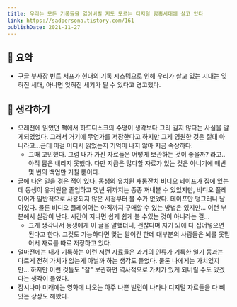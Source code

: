```yaml
---
title: 우리는 모든 기록들을 잃어버릴 지도 모르는 디지털 암흑시대에 살고 있다 
link: https://sadpersona.tistory.com/161
publishDate: 2021-11-27
---
```

## 📝 요약 
- 구글 부사장 빈트 서프가 현대의 기록 시스템으로 인해 우리가 살고 있는 시대는 잊혀진 세대, 아니면 잊혀진 세기가 될 수 있다고 경고했다.

## 🤔 생각하기 
- 오래전에 읽었던 책에서 하드디스크의 수명이 생각보다 그리 길지 않다는 사실을 알게되었었다. 그래서 거기에 무언가를 저장한다고 하지만 그게 영원한 것은 절대 아니라고...근데 이걸 어디서 읽었는지 기억이 나지 않아 지금 속상하다.
  - 그때 고민했다. 그럼 내가 가진 자료들은 어떻게 보관하는 것이 좋을까? 라고.. 아직 답은 내리지 못했다. 다만 지금은 많다할 자료가 있는 것은 아니기에 매번 몇 번의 백업만 거칠 뿐이다.
- 글에 나온 일을 겪은 적이 있다. 동생의 유치원 재롱잔치 비디오 테이프가 집에 있는데 동생이 유치원을 졸업하고 몇년 뒤까지는 종종 꺼내볼 수 있었지만, 비디오 플레이어가 일반적으로 사용되지 않은 시점부터 볼 수가 없었다. 테이프만 덩그러니 남아있다. 물론 비디오 플레이어는 아직까지 구매할 수 있는 방법은 있지만... 이런 부분에서 실감이 난다. 시간이 지나면 쉽게 쉽게 볼 수있는 것이 아니라는 걸...
  - 그게 생각나서 동생에게 이 글을 말했더니, 괜찮다며 자기 뇌에 다 집어넣으면 된다고 한다. 그것도 가능하다면 맞는 말이긴 한데 대부분의 사람들은 뇌를 못믿어서 자료를 따로 저장하고 있다. 
- 얼마전에는 내가 기록하는 이런 저런 자료들은 과거의 인류가 기록한 일기 등과는 다르게 전혀 가치가 없는게 아닐까 하는 생각도 들었다. 물론 나에게는 가치있지만... 하지만 이런 것들도 "잘" 보관하면 역사적으로 가치가 있게 되버릴 수도 있겠다는 생각이 들었다. 
- 잠시나마 미래에는 영화에 나오는 아주 나쁜 빌런이 나타나 디지털 자료들을 다 빼앗는 상상도 해봤다.